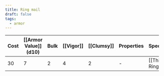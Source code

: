 ```yaml
---
title: Ring mail
draft: false
tags:
  - armor
---
```

| Cost | [[Armor Value]] (d10) | Bulk | [[Vigor]] | [[Clumsy]] | Properties                                  | Special            | Mastery           |
| ---- | --------------------- | ---- | --------- | ---------- | ------------------------------------------- | ------------------ | ----------------- |
| 30   | 7                     | 2    | 4         | 2          | -                                           | [[Thick Rings]]    | [[Thicker Rings]] |
